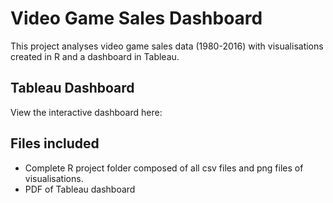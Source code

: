 # Video Game Sales Dashboard

This project analyses video game sales data (1980-2016) with visualisations created in R and a dashboard in Tableau.

## Tableau Dashboard

View the interactive dashboard here: 

## Files included
- Complete R project folder composed of all csv files and png files of visualisations.
- PDF of Tableau dashboard
